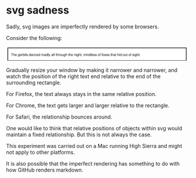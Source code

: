 # svg sadness

Sadly, svg images are imperfectly rendered by some browsers.

Consider the following:

<img src="img/sadness.svg" alt="sadness" title="sadness" />

Gradually resize your window by making it narrower and narrower, and watch the position
of the right text end relative to the end of the surrounding rectangle.

For Firefox, the text always stays in the same relative position.

For Chrome, the text gets larger and larger relative to the rectangle.

For Safari, the relationship bounces around.

One would like to think that relative positions of objects within svg would maintain
a fixed relationship.  But this is not always the case.

This experiment was carried out on a Mac running High Sierra and might not apply to other platforms.

It is also possible that the imperfect rendering has something to do with how GitHub renders
markdown.
